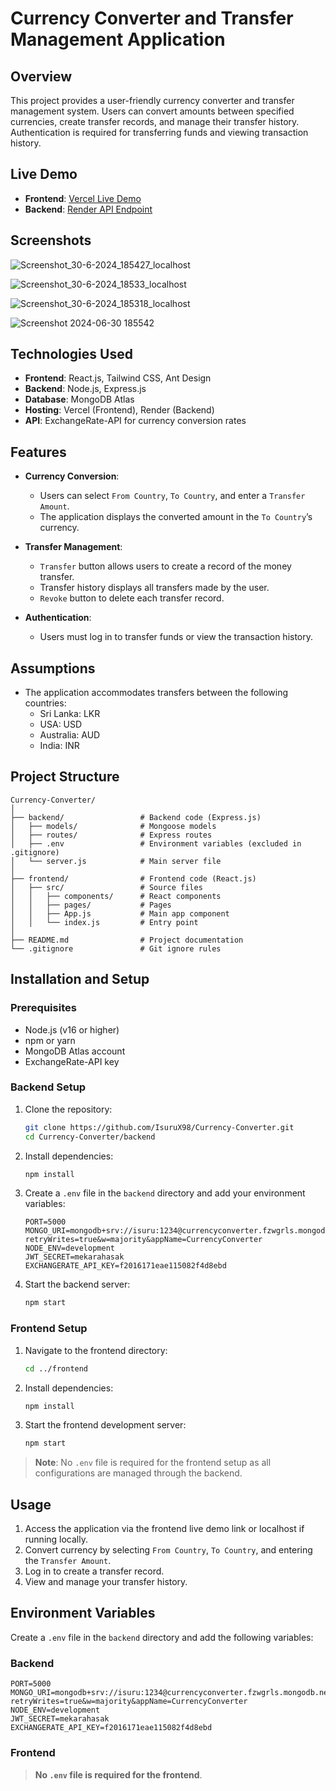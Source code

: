 # Currency Converter and Transfer Management Application

## Overview

This project provides a user-friendly currency converter and transfer management system. Users can convert amounts between specified currencies, create transfer records, and manage their transfer history. Authentication is required for transferring funds and viewing transaction history.

## Live Demo

- **Frontend**: [Vercel Live Demo](https://currency-converter-flax-two.vercel.app/)
- **Backend**: [Render API Endpoint](https://your-render-app-url.render.com)

## Screenshots

![Screenshot_30-6-2024_185427_localhost](https://github.com/IsuruX98/Currency-Converter/assets/104721314/f0ace66b-f525-4d37-a709-7766b2a18eda)

![Screenshot_30-6-2024_18533_localhost](https://github.com/IsuruX98/Currency-Converter/assets/104721314/5413e5f0-3467-455e-a6d8-ee459cfe92ac)

![Screenshot_30-6-2024_185318_localhost](https://github.com/IsuruX98/Currency-Converter/assets/104721314/c6d3f0de-5796-4f4e-98cb-663d41809a44)

![Screenshot 2024-06-30 185542](https://github.com/IsuruX98/Currency-Converter/assets/104721314/2fd18901-1c21-4368-876b-772ab40ac8ac)


## Technologies Used

- **Frontend**: React.js, Tailwind CSS, Ant Design
- **Backend**: Node.js, Express.js
- **Database**: MongoDB Atlas
- **Hosting**: Vercel (Frontend), Render (Backend)
- **API**: ExchangeRate-API for currency conversion rates

## Features

- **Currency Conversion**:
  - Users can select `From Country`, `To Country`, and enter a `Transfer Amount`.
  - The application displays the converted amount in the `To Country`’s currency.

- **Transfer Management**:
  - `Transfer` button allows users to create a record of the money transfer.
  - Transfer history displays all transfers made by the user.
  - `Revoke` button to delete each transfer record.

- **Authentication**:
  - Users must log in to transfer funds or view the transaction history.

## Assumptions

- The application accommodates transfers between the following countries:
  - Sri Lanka: LKR
  - USA: USD
  - Australia: AUD
  - India: INR

## Project Structure

```
Currency-Converter/
│
├── backend/                 # Backend code (Express.js)
│   ├── models/              # Mongoose models
│   ├── routes/              # Express routes
│   ├── .env                 # Environment variables (excluded in .gitignore)
│   └── server.js            # Main server file
│
├── frontend/                # Frontend code (React.js)
│   ├── src/                 # Source files
│   │   ├── components/      # React components
│   │   ├── pages/           # Pages
│   │   ├── App.js           # Main app component
│   │   └── index.js         # Entry point
│
├── README.md                # Project documentation
└── .gitignore               # Git ignore rules
```

## Installation and Setup

### Prerequisites

- Node.js (v16 or higher)
- npm or yarn
- MongoDB Atlas account
- ExchangeRate-API key

### Backend Setup

1. Clone the repository:
   ```bash
   git clone https://github.com/IsuruX98/Currency-Converter.git
   cd Currency-Converter/backend
   ```

2. Install dependencies:
   ```bash
   npm install
   ```

3. Create a `.env` file in the `backend` directory and add your environment variables:
   ```plaintext
   PORT=5000
   MONGO_URI=mongodb+srv://isuru:1234@currencyconverter.fzwgrls.mongodb.net/?retryWrites=true&w=majority&appName=CurrencyConverter
   NODE_ENV=development
   JWT_SECRET=mekarahasak
   EXCHANGERATE_API_KEY=f2016171eae115082f4d8ebd
   ```

4. Start the backend server:
   ```bash
   npm start
   ```

### Frontend Setup

1. Navigate to the frontend directory:
   ```bash
   cd ../frontend
   ```

2. Install dependencies:
   ```bash
   npm install
   ```

3. Start the frontend development server:
   ```bash
   npm start
   ```

> **Note**: No `.env` file is required for the frontend setup as all configurations are managed through the backend.

## Usage

1. Access the application via the frontend live demo link or localhost if running locally.
2. Convert currency by selecting `From Country`, `To Country`, and entering the `Transfer Amount`.
3. Log in to create a transfer record.
4. View and manage your transfer history.

## Environment Variables

Create a `.env` file in the `backend` directory and add the following variables:

### Backend

```plaintext
PORT=5000
MONGO_URI=mongodb+srv://isuru:1234@currencyconverter.fzwgrls.mongodb.net/?retryWrites=true&w=majority&appName=CurrencyConverter
NODE_ENV=development
JWT_SECRET=mekarahasak
EXCHANGERATE_API_KEY=f2016171eae115082f4d8ebd
```

### Frontend

> **No `.env` file is required for the frontend**.
